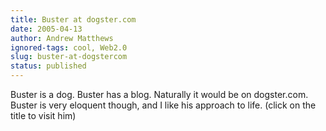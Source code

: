 ```yaml
---
title: Buster at dogster.com
date: 2005-04-13
author: Andrew Matthews
ignored-tags: cool, Web2.0
slug: buster-at-dogstercom
status: published
---
```


Buster is a dog. Buster has a blog. Naturally it would be on dogster.com. Buster is very eloquent though, and I like his approach to life. (click on the title to visit him)
